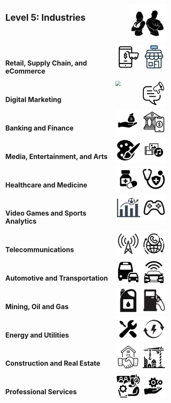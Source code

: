 <a href="/Data-Science-Case-Studies/level-5.md"><img align="right" width="120" src="/Data-Science-Case-Studies/logos/level-5.png"></img></a>

# Level 5: Industries

<br><br>

<a href="/Data-Science-Case-Studies/level-5.md"><img align="right" width="80" src="/Data-Science-Case-Studies/logos/retail.png"></img></a>
<a href="/Data-Science-Case-Studies/level-5.md"><img align="right" width="80" src="/Data-Science-Case-Studies/logos/ecommerce.png"></img></a>
<br>

## Retail, Supply Chain, and eCommerce

<a href="/Data-Science-Case-Studies/level-5.md"><img align="right" width="80" src="/Data-Science-Case-Studies/logos/marketing.png"></img></a>
<a href="/Data-Science-Case-Studies/level-5.md"><img align="right" width="80" src="/Data-Science-Case-Studies/logos.png"></img></a>
<br>

## Digital Marketing

<a href="/Data-Science-Case-Studies/level-5.md"><img align="right" width="80" src="/Data-Science-Case-Studies/logos/banking.png"></img></a>
<a href="/Data-Science-Case-Studies/level-5.md"><img align="right" width="80" src="/Data-Science-Case-Studies/logos/finance.png"></img></a>
<br>

## Banking and Finance

<a href="/Data-Science-Case-Studies/level-5.md"><img align="right" width="80" src="/Data-Science-Case-Studies/logos/media.png"></img></a>
<a href="/Data-Science-Case-Studies/level-5.md"><img align="right" width="80" src="/Data-Science-Case-Studies/logos/arts.png"></img></a>
<br>

## Media, Entertainment, and Arts

<a href="/Data-Science-Case-Studies/level-5.md"><img align="right" width="80" src="/Data-Science-Case-Studies/logos/healthcare.png"></img></a>
<a href="/Data-Science-Case-Studies/level-5.md"><img align="right" width="80" src="/Data-Science-Case-Studies/logos/medicine.png"></img></a>
<br>

## Healthcare and Medicine

<a href="/Data-Science-Case-Studies/level-5.md"><img align="right" width="80" src="/Data-Science-Case-Studies/logos/video-games.png"></img></a>
<a href="/Data-Science-Case-Studies/level-5.md"><img align="right" width="80" src="/Data-Science-Case-Studies/logos/sports-analytics.png"></img></a>
<br>

## Video Games and Sports Analytics

<a href="/Data-Science-Case-Studies/level-5.md"><img align="right" width="80" src="/Data-Science-Case-Studies/logos/telecom.png"></img></a>
<a href="/Data-Science-Case-Studies/level-5.md"><img align="right" width="80" src="/Data-Science-Case-Studies/logos/telecom2.png"></img></a>
<br>

## Telecommunications

<a href="/Data-Science-Case-Studies/level-5.md"><img align="right" width="80" src="/Data-Science-Case-Studies/logos/automotive.png"></img></a>
<a href="/Data-Science-Case-Studies/level-5.md"><img align="right" width="80" src="/Data-Science-Case-Studies/logos/transportation.png"></img></a>
<br>

## Automotive and Transportation

<a href="/Data-Science-Case-Studies/level-5.md"><img align="right" width="80" src="/Data-Science-Case-Studies/logos/gas.png"></img></a>
<a href="/Data-Science-Case-Studies/level-5.md"><img align="right" width="80" src="/Data-Science-Case-Studies/logos/oil.png"></img></a>
<br>

## Mining, Oil and Gas

<a href="/Data-Science-Case-Studies/level-5.md"><img align="right" width="80" src="/Data-Science-Case-Studies/logos/energy.png"></img></a>
<a href="/Data-Science-Case-Studies/level-5.md"><img align="right" width="80" src="/Data-Science-Case-Studies/logos/utilities.png"></img></a>
<br>

## Energy and Utilities

<a href="/Data-Science-Case-Studies/level-5.md"><img align="right" width="80" src="/Data-Science-Case-Studies/logos/construction.png"></img></a>
<a href="/Data-Science-Case-Studies/level-5.md"><img align="right" width="80" src="/Data-Science-Case-Studies/logos/real-estate.png"></img></a>
<br>

## Construction and Real Estate

<a href="/Data-Science-Case-Studies/level-5.md"><img align="right" width="80" src="/Data-Science-Case-Studies/logos/services.png"></img></a>
<a href="/Data-Science-Case-Studies/level-5.md"><img align="right" width="80" src="/Data-Science-Case-Studies/logos/services2.png"></img></a>
<br>

## Professional Services

